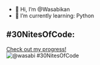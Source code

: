 - 👋 Hi, I’m @Wasabikan
- 🌱 I’m currently learning: Python
  
## #30NitesOfCode:
  [Check out my progress!](https://www.codedex.io/@wasabi/30-nites-of-code)  
  ![@wasabi #30NitesOfCode](https://www.codedex.io/api/petStatus?user=wasabi)
<!---
Wasabikan/Wasabikan is a ✨ special ✨ repository because its `README.md` (this file) appears on your GitHub profile.
You can click the Preview link to take a look at your changes.
--->
